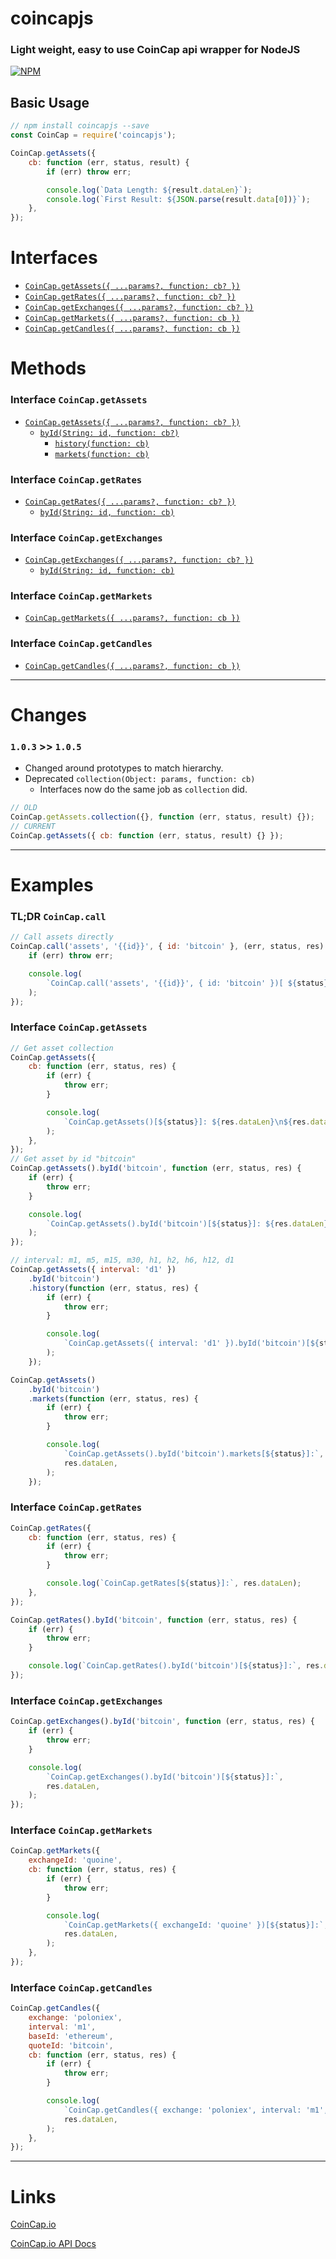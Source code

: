 # coincapjs

### Light weight, easy to use CoinCap api wrapper for NodeJS

[![NPM](https://nodei.co/npm/coincapjs.png)](https://nodei.co/npm/coincapjs/)

## Basic Usage

```js
// npm install coincapjs --save
const CoinCap = require('coincapjs');

CoinCap.getAssets({
    cb: function (err, status, result) {
        if (err) throw err;

        console.log(`Data Length: ${result.dataLen}`);
        console.log(`First Result: ${JSON.parse(result.data[0])}`);
    },
});
```

# Interfaces

-   [`CoinCap.getAssets({ ...params?, function: cb? })`](https://docs.coincap.io/?version=latest#ee0c0be6-513f-4466-bbb0-2016add462e9)
-   [`CoinCap.getRates({ ...params?, function: cb? })`](https://docs.coincap.io/?version=latest#d4bac290-230a-48c6-a8eb-6804b2d137f3)
-   [`CoinCap.getExchanges({ ...params?, function: cb? })`](https://docs.coincap.io/?version=latest#aff336c8-9d06-4654-bc15-a56cef06a69e)
-   [`CoinCap.getMarkets({ ...params?, function: cb })`](https://docs.coincap.io/?version=latest#a549b4e3-544a-407e-aacd-8b44630c505a)
-   [`CoinCap.getCandles({ ...params?, function: cb })`](https://docs.coincap.io/?version=latest#ab6ce4ff-3669-4b60-88bb-a5e7c12e6881)

# Methods

### Interface `CoinCap.getAssets`

-   [`CoinCap.getAssets({ ...params?, function: cb? })`](https://docs.coincap.io/?version=latest#89deffa0-ab03-4e0a-8d92-637a857d2c91)
    -   [`byId(String: id, function: cb?)`](https://docs.coincap.io/?version=latest#f8869879-171f-4240-adfd-dd2947506adc)
        -   [`history(function: cb)`](https://docs.coincap.io/?version=latest#61e708a8-8876-4fb2-a418-86f12f308978)
        -   [`markets(function: cb)`](https://docs.coincap.io/?version=latest#7f727b78-5013-41ec-aa1c-351b836458d0)

### Interface `CoinCap.getRates`

-   [`CoinCap.getRates({ ...params?, function: cb? })`](https://docs.coincap.io/?version=latest#2a87f3d4-f61f-42d3-97e0-3a9afa41c73b)
    -   [`byId(String: id, function: cb)`](https://docs.coincap.io/?version=latest#0a8102a5-c338-4661-aa99-f1c57661b5b1)

### Interface `CoinCap.getExchanges`

-   [`CoinCap.getExchanges({ ...params?, function: cb? })`](https://docs.coincap.io/?version=latest#e1c56fd0-d57a-40dd-8a24-4b0883b58cfb)
    -   [`byId(String: id, function: cb)`](https://docs.coincap.io/?version=latest#217e6d7e-feb8-4b9f-81d5-c53cda839579)

### Interface `CoinCap.getMarkets`

-   [`CoinCap.getMarkets({ ...params?, function: cb })`](https://docs.coincap.io/?version=latest#d8fd6001-e127-448d-aadd-bfbfe2c89dbe)

### Interface `CoinCap.getCandles`

-   [`CoinCap.getCandles({ ...params?, function: cb })`](https://docs.coincap.io/?version=latest#51da64d7-b83b-4fac-824f-3f06b6c8d944)

---

# Changes

### `1.0.3` >> `1.0.5`

-   Changed around prototypes to match hierarchy.
-   Deprecated `collection(Object: params, function: cb)`
    -   Interfaces now do the same job as `collection` did.

```js
// OLD
CoinCap.getAssets.collection({}, function (err, status, result) {});
// CURRENT
CoinCap.getAssets({ cb: function (err, status, result) {} });
```

---

# Examples

### TL;DR `CoinCap.call`

```js
// Call assets directly
CoinCap.call('assets', '{{id}}', { id: 'bitcoin' }, (err, status, res) => {
    if (err) throw err;

    console.log(
        `CoinCap.call('assets', '{{id}}', { id: 'bitcoin' })[ ${status} ]: ${res.dataLen}`,
    );
});
```

### Interface `CoinCap.getAssets`

```js
// Get asset collection
CoinCap.getAssets({
    cb: function (err, status, res) {
        if (err) {
            throw err;
        }

        console.log(
            `CoinCap.getAssets()[${status}]: ${res.dataLen}\n${res.data[0]}`,
        );
    },
});
// Get asset by id "bitcoin"
CoinCap.getAssets().byId('bitcoin', function (err, status, res) {
    if (err) {
        throw err;
    }

    console.log(
        `CoinCap.getAssets().byId('bitcoin')[${status}]: ${res.dataLen}\n${res.data[0]}`,
    );
});

// interval: m1, m5, m15, m30, h1, h2, h6, h12, d1
CoinCap.getAssets({ interval: 'd1' })
    .byId('bitcoin')
    .history(function (err, status, res) {
        if (err) {
            throw err;
        }

        console.log(
            `CoinCap.getAssets({ interval: 'd1' }).byId('bitcoin')[${status}]: ${res.dataLen}\n${res.data[0]}`,
        );
    });

CoinCap.getAssets()
    .byId('bitcoin')
    .markets(function (err, status, res) {
        if (err) {
            throw err;
        }

        console.log(
            `CoinCap.getAssets().byId('bitcoin').markets[${status}]:`,
            res.dataLen,
        );
    });
```

### Interface `CoinCap.getRates`

```js
CoinCap.getRates({
    cb: function (err, status, res) {
        if (err) {
            throw err;
        }

        console.log(`CoinCap.getRates[${status}]:`, res.dataLen);
    },
});

CoinCap.getRates().byId('bitcoin', function (err, status, res) {
    if (err) {
        throw err;
    }

    console.log(`CoinCap.getRates().byId('bitcoin')[${status}]:`, res.dataLen);
});
```

### Interface `CoinCap.getExchanges`

```js
CoinCap.getExchanges().byId('bitcoin', function (err, status, res) {
    if (err) {
        throw err;
    }

    console.log(
        `CoinCap.getExchanges().byId('bitcoin')[${status}]:`,
        res.dataLen,
    );
});
```

### Interface `CoinCap.getMarkets`

```js
CoinCap.getMarkets({
    exchangeId: 'quoine',
    cb: function (err, status, res) {
        if (err) {
            throw err;
        }

        console.log(
            `CoinCap.getMarkets({ exchangeId: 'quoine' })[${status}]:`,
            res.dataLen,
        );
    },
});
```

### Interface `CoinCap.getCandles`

```js
CoinCap.getCandles({
    exchange: 'poloniex',
    interval: 'm1',
    baseId: 'ethereum',
    quoteId: 'bitcoin',
    cb: function (err, status, res) {
        if (err) {
            throw err;
        }

        console.log(
            `CoinCap.getCandles({ exchange: 'poloniex', interval: 'm1', baseId: 'ethereum', quoteId: 'bitcoin' })[${status}]:`,
            res.dataLen,
        );
    },
});
```

---

# Links

[CoinCap.io](https://coincap.io/)

[CoinCap.io API Docs](https://docs.coincap.io/)
